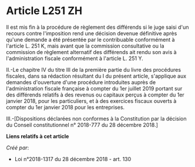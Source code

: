 # Article L251 ZH

Il est mis fin à la procédure de règlement des différends si le juge saisi d'un recours contre l'imposition rend une décision
devenue définitive après qu'une demande a été présentée par le contribuable conformément à l'article L. 251 K, mais avant que
la commission consultative ou la commission de règlement alternatif des différends ait rendu son avis à l'administration
fiscale conformément à l'article L. 251 Y.

II.-Le chapitre IV du titre III de la première partie du livre des procédures fiscales, dans sa rédaction résultant du I du
présent article, s'applique aux demandes d'ouverture d'une procédure introduites auprès de l'administration fiscale française
à compter du 1er juillet 2019 portant sur des différends relatifs à des revenus ou capitaux perçus à compter du 1er janvier
2018, pour les particuliers, et à des exercices fiscaux ouverts à compter du 1er janvier 2018 pour les entreprises.

III.-[Dispositions déclarées non conformes à la Constitution par la décision du Conseil constitutionnel n° 2018-777 du 28
décembre 2018.]

**Liens relatifs à cet article**

_Créé par_:

  - Loi n°2018-1317 du 28 décembre 2018 - art. 130
